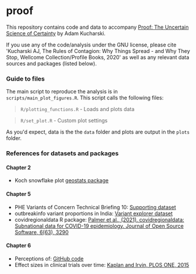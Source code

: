 # proof
This repository contains code and data to accompany [Proof: The Uncertain Science of Certainty](https://proof.kucharski.io/) by Adam Kucharski.

If you use any of the code/analysis under the GNU license, please cite 'Kucharski AJ, The Rules of Contagion: Why Things Spread - and Why They Stop, Wellcome Collection/Profile Books, 2020' as well as any relevant data sources and packages (listed below).

### Guide to files

The main script to reproduce the analysis is in `scripts/main_plot_figures.R`. This script calls the following files:

> `R/plotting_functions.R` - Loads and plots data

> `R/set_plot.R` - Custom plot settings

As you'd expect, data is the the `data` folder and plots are output in the `plots` folder.

### References for datasets and packages

#### Chapter 2

* Koch snowflake plot [geostats package](XX)

#### Chapter 5

* PHE Variants of Concern Technical Briefing 10: [Supporting dataset](https://www.gov.uk/government/publications/investigation-of-novel-sars-cov-2-variant-variant-of-concern-20201201)
* outbreakinfo variant proportions in India: [Variant explorer dataset](https://outbreak.info/)
* covidregionaldata R package: [Palmer et al., (2021). covidregionaldata: Subnational data for COVID-19 epidemiology. Journal of Open Source Software, 6(63), 3290](https://joss.theoj.org/papers/10.21105/joss.03290)

#### Chapter 6

* Perceptions of: [GitHub code](https://github.com/zonination/perceptions)
* Effect sizes in clinical trials over time: [Kaplan and Irvin, PLOS ONE, 2015](10.1371/journal.pone.0132382)

